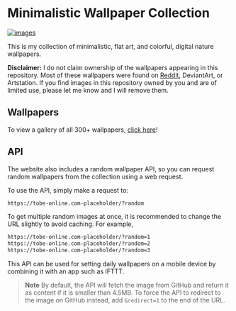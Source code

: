 # Minimalistic Wallpaper Collection

[![images](https://custom-icon-badges.demolab.com/github/directory-file-count/riqalter/minima-wall/images?label=images&logo=image)](https://github.com/riqalter/minima-wall/tree/main/images)

This is my collection of minimalistic, flat art, and colorful, digital nature wallpapers.

**Disclaimer:** I do not claim ownership of the wallpapers appearing in this repository. Most of these wallpapers were found on [Reddit](https://www.reddit.com/r/wallpaper/), DeviantArt, or Artstation. If you find images in this repository owned by you and are of limited use, please let me know and I will remove them.

## Wallpapers

To view a gallery of all 300+ wallpapers, [click here](https://tobe-online.com-placeholder/)!

## API

The website also includes a random wallpaper API, so you can request random wallpapers from the collection using a web request.

To use the API, simply make a request to:

```md
https://tobe-online.com-placeholder/?random
```

To get multiple random images at once, it is recommended to change the URL slightly to avoid caching. For example,

```md
https://tobe-online.com-placeholder/?random=1
https://tobe-online.com-placeholder/?random=2
https://tobe-online.com-placeholder/?random=3
```

This API can be used for setting daily wallpapers on a mobile device by combining it with an app such as IFTTT.

> **Note**
> By default, the API will fetch the image from GitHub and return it as content if it is smaller than 4.5MB.
> To force the API to redirect to the image on GitHub instead, add `&redirect=1` to the end of the URL.


